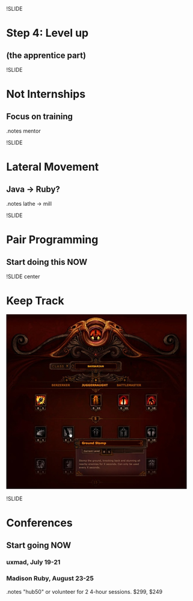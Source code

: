 !SLIDE
# Step 4: Level up
## (the apprentice part)

!SLIDE
# Not Internships
## Focus on training

.notes mentor

!SLIDE
# Lateral Movement
## Java -> Ruby?

.notes lathe -> mill

!SLIDE
# Pair Programming
## Start doing this NOW

!SLIDE center
# Keep Track
![skill tree](diablo_3.jpg)

!SLIDE
# Conferences
## Start going NOW
### uxmad, July 19-21
### Madison Ruby, August 23-25

.notes "hub50" or volunteer for 2 4-hour sessions. $299, $249
